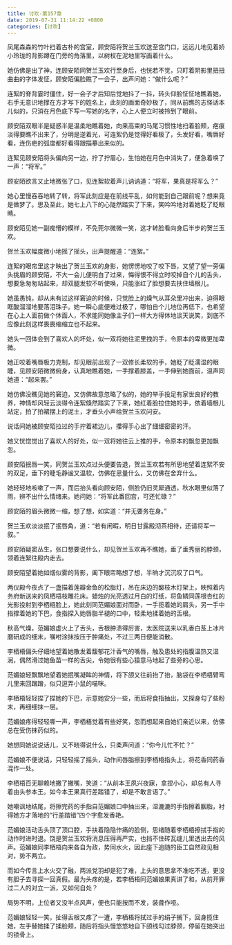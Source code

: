 ```yaml
---
title: 讨欢-第157章
date: 2019-07-31 11:14:22 +0800
categories: [讨欢]
---
```


凤尾森森的竹叶扫着古朴的宫室，顾安陌将贺兰玉欢送至宫门口，远远儿地见着娇小玲珑的背影蹲在门旁的角落里，以树杈在泥地里写画着什么。

她仿佛是出了神，连顾安陌同贺兰玉欢行至身后，也恍若不觉，只盯着阴影里扭扭曲曲的字体发怔，顾安陌偏脸瞧了一会子，出声问她：“做什么呢？”

连絮的脊背霎时僵住，好一会子才后知后觉地抖了一抖，转头仰脸怔怔地瞧着她，右手无意识地撑在方才写下的姓名上，此刻的画面奇妙极了，同从前瞧的志怪话本儿似的，只消在月色底下写一写她的名字，心上人便立时被拎到了眼前。

顾安陌双眼半是疑惑半是温柔地瞧着她，向来高束的马尾习惯性地扫着脸颊，疤痕淡得要瞧不出来了，分明是逆着光，可连絮仍是觉得好看极了，头发好看，嘴唇好看，连伤疤的弧度都好看得跟描摹出来似的。

连絮见顾安陌将头偏向另一边，拧了拧眉心，生怕她在月色中消失了，便急着唤了一声：“将军。”

顾安陌欲言又止地微张了口，见连絮软着声儿讷讷道：“将军，果真是将军么？”

她心里慢吞吞地转了转，将军此刻应是在前线平乱，如何能到自己跟前呢？想来竟是做梦了。思及至此，她七上八下的心陡然踏实了下来，笑吟吟地对着她眨了眨眼睛。

顾安陌见她一副痴懵的模样，不免莞尔微微一笑，这才转脸看向身后半步的贺兰玉欢。

贺兰玉欢幅度微小地摇了摇头，出声提醒道：“连絮。”

连絮的眼帘里这才映出了贺兰玉欢的身影，她愣愣地咬了咬下唇，又望了望一旁偏头挑眉的顾安陌，不大一会儿便明白了过来，悔得恨不得立时咬掉自个儿的舌头，想要急匆匆站起来，却双腿发软不听使唤，只能涨红了脸想要去扶住墙根儿。

她虽愚钝，却从未有过这样窘迫的时候，只觉脸上的燥气从耳朵里冲出来，迫得眼眶酸溜溜地要落泪珠子。她一瞬心底便难过极了，哪怕自个儿地位再低下，也希望在心上人面前做个体面人，不求能同她像主子们一样大方得体地谈天说笑，到底不应像此刻这样畏畏缩缩立也不起来。

她头一回体会到了喜欢人的坏处，似一双将她往泥里拽的手，令原本的卑微更加卑微。

她正咬着嘴唇极力克制，却见眼前出现了一双修长柔软的手，她眨了眨濡湿的眼睫，见顾安陌微微俯身，认真地瞧着她，一手撑着膝盖，一手伸到她面前，温声同她道：“起来罢。”

她仿佛没瞧见她的窘迫，又仿佛故意忽略了似的，她的举手投足有家世良好的教养，神情却风轻云淡得令连絮倏然踏实了下来，她红着脸拉住她的手，依着墙根儿站定，拍了拍裙摆上的泥土，才垂头小声给贺兰玉欢问安。

说话间她被顾安陌拉过的手拧着裙边儿，攥得手心出了细细密密的汗。

她又恍惚觉出了喜欢人的好处，似一双将她往云上推的手，令原本的飘忽更加飘忽。

顾安陌抿唇一笑，同贺兰玉欢点过头便要告退，贺兰玉欢若有所思地望着连絮不安的双足，垂下的睫毛静谧又温软，仿佛在思量什么，又仿佛在舍弃什么。

她轻轻地咳嗽了一声，而后抬头看向顾安陌，侧脸仍旧灵犀通透，秋水眼里似落了雨，辨不出什么情绪来。她问她：“将军此番回宫，可还忙碌？”

顾安陌的眉头微微一缩，想了想，如实道：“并无要务在身。”

贺兰玉欢淡淡抿了抿唇角，道：“若有闲暇，明日甘露殿沏茶相待，还请将军一叙。”

顾安陌疑窦丛生，张口想要说什么，却见贺兰玉欢再不瞧她，垂了垂秀丽的脖颈，领着连絮往殿内走去。

顾安陌望着她如烟似雾的背影，阖下眼帘略想了想，半晌才沉沉叹了口气。

两仪殿今夜点了一盏描着莲瓣金鱼的松脂灯，吊在床边的酸枝木灯架上，映照着内务府新送来的凤栖梧枝雕花床。蜡烛的光亮透过月白的灯纸，将鱼鳞同莲根杏红的光影投射到李栖梧脸上，她此刻同范媚娘面对而卧，一手揽着她的肩头，另一手中指撑着她的下巴，食指探入她唇脂半褪的口中，轻柔地揉着她的舌根。

秋高气燥，范媚娘虚火上了舌头，舌根肿溃得厉害，太医院送来以乳香白芨上冰片磨研成的细末，嘱咐涂抹按压于肿痛处，不过三两日便能消散。

李栖梧偏头仔细地望着她散发着馥郁花汁香气的嘴唇，触及患处的指腹温热又湿润，偶然滑过她鱼苗一样的舌尖，令她很有些心猿意马地起了些旁的心思。

范媚娘轻飘飘地望着她抿嘴凝眸的神情，将下颌又往前抬了抬，脑袋在李栖梧臂弯儿里来回蹭蹭，似只逗弄小鼠的喵咪。

李栖梧轻轻捏了捏她的下巴，示意她安分一些，而后将食指抽出，又探身勾了些粉末，再细细抹一层。

范媚娘疼得轻轻嘶一声，李栖梧觉着有些好笑，忽而想起来自她们亲近以来，仿佛总在受伤抹药似的。

她想同她说说话儿，又不晓得说什么，只柔声问道：“你今儿忙不忙？”

范媚娘不便说话，只轻轻摇了摇头，动作间唇脂擦到李栖梧指头上，将花香同药香混作一处。

李栖梧百无聊赖地撇了撇嘴，笑道：“从前本王夙兴夜寐，拿捏小心，却总有人寻着由头参本王。如今本王果真行差踏错了，却是不敢言语了。”

她嘲讽地结尾，将擦完药的手指自范媚娘口中抽出来，湿漉漉的手指擦着胭脂，衬得她方才落地的“行差踏错”四个字愈发香艳。

范媚娘活动舌头顶了顶口腔，手扶着隐隐作痛的脸侧，思绪随着李栖梧擦拭手指的动作时进时退。饶是贺兰玉欢将消息压得再严实，也挡不住砖瓦缝儿里透出去的风声。范媚娘同李栖梧向来各自为政，势同水火，因此座下追随的臣工自然政见相对，势不两立。

而如今传言上水火交了融，两派党羽却是犯了难，上头的意思拿不准吃不透，更没有胆子去寻探一回真假。最为头疼的是，若李栖梧同范媚娘果真讲了和，从前开罪过二人的对立一派，又如何自处？

局势不明，上位者又没半点风声，便也只能按而不发，装聋作哑。

范媚娘轻轻一笑，扯得舌根又疼了一遭，李栖梧将拭过手的绢子搁下，回身揽住她，左手替她揉了揉脸颊，随后将指头慢悠悠地自下颌线勾过脖颈，停留在她突出的锁骨上。

